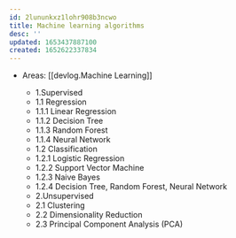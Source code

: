 ```yaml
---
id: 2lununkxz1lohr908b3ncwo
title: Machine learning algorithms
desc: ''
updated: 1653437887100
created: 1652622337834
---
```


- Areas: [[devlog.Machine Learning]]

  - 1.Supervised
  - 1.1 Regression
  - 1.1.1 Linear Regression
  - 1.1.2 Decision Tree
  - 1.1.3 Random Forest
  - 1.1.4 Neural Network
  - 1.2 Classification
  - 1.2.1 Logistic Regression
  - 1.2.2 Support Vector Machine
  - 1.2.3 Naive Bayes
  - 1.2.4 Decision Tree, Random Forest, Neural Network
  - 2.Unsupervised
  - 2.1 Clustering
  - 2.2 Dimensionality Reduction
  - 2.3 Principal Component Analysis (PCA)
